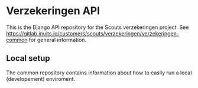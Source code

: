 # Verzekeringen API

This is the Django API repository for the Scouts verzekeringen project. See https://gitlab.inuits.io/customers/scouts/verzekeringen/verzekeringen-common for general information.

## Local setup

The common repository contains information about how to easily run a local (developement) enviroment.

